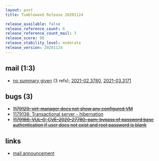 ```yaml
---
layout: post
title: Tumbleweed Release 20201124

release_available: false
release_reference_count: 6
release_reference_count_mail: 3
release_score: 80
release_stability_level: moderate
release_version: 20201124
---
```


## mail (1:3)

- [no summary given](https://github.com/boombatower/tumbleweed-review/issues/10) (3 refs); [2021-02.3780](https://github.com/boombatower/tumbleweed-review/issues/10), [2021-03.3171](https://github.com/boombatower/tumbleweed-review/issues/10)

## bugs (3)

<!--more-->

- ~~[1179129: virt-manager does not show any configured VM](https://bugzilla.opensuse.org/show_bug.cgi?id=1179129)~~
- [1179138: Transactional server - hibernation](https://bugzilla.opensuse.org/show_bug.cgi?id=1179138)
- ~~[1179166: VUL-0: CVE-2020-27780: pam: bypass of password base authentication if user does not exist and root password is blank](https://bugzilla.opensuse.org/show_bug.cgi?id=1179166)~~



## links

- [mail announcement](https://github.com/boombatower/tumbleweed-review/issues/10)

